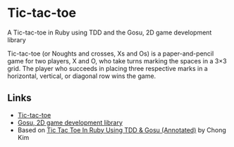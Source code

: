 Tic-tac-toe
================

A Tic-tac-toe in Ruby using TDD and the Gosu, 2D game development library

Tic-tac-toe (or Noughts and crosses, Xs and Os) is a paper-and-pencil game for two players, X and O, who take turns marking the spaces in a 3×3 grid. The player who succeeds in placing three respective marks in a horizontal, vertical, or diagonal row wins the game.


Links
----------

* [Tic-tac-toe](http://en.wikipedia.org/wiki/Tic-tac-toe)
* [Gosu, 2D game development library](http://www.libgosu.org/)
* Based on [Tic Tac Toe In Ruby Using TDD & Gosu (Annotated)](https://www.youtube.com/watch?v=tQjjHt0I3_o) by Chong Kim
